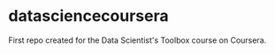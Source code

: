 datasciencecoursera
===================

First repo created for the Data Scientist's Toolbox course on Coursera.
